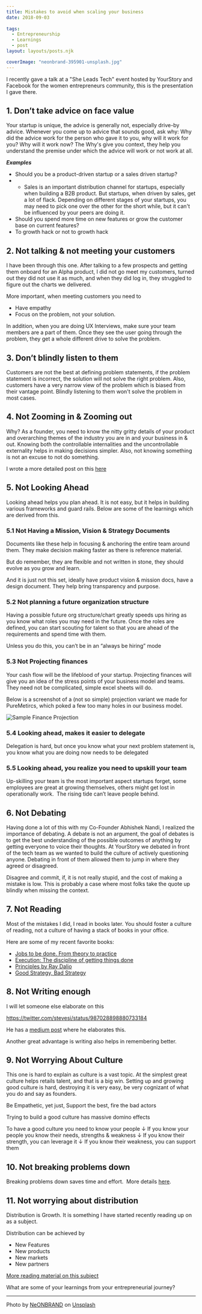 ```yaml
---
title: Mistakes to avoid when scaling your business
date: 2018-09-03
 
tags: 
  - Entrepreneurship 
  - Learnings 
  - post
layout: layouts/posts.njk

coverImage: "neonbrand-395901-unsplash.jpg"
---
```


I recently gave a talk at a "She Leads Tech" event hosted by YourStory and Facebook for the women entrepreneurs community, this is the presentation I gave there.

## 1\. Don’t take advice on face value

Your startup is unique, the advice is generally not, especially drive-by advice. Whenever you come up to advice that sounds good, ask why: Why did the advice work for the person who gave it to you, why will it work for you? Why will it work now? The Why's give you context, they help you understand the premise under which the advice will work or not work at all.

**_Examples_**

- Should you be a product-driven startup or a sales driven startup?
- - Sales is an important distribution channel for startups, especially when building a B2B product. But startups, when driven by sales, get a lot of flack. Depending on different stages of your startups, you may need to pick one over the other for the short while, but it can't be influenced by your peers are doing it.
- Should you spend more time on new features or grow the customer base on current features?
- To growth hack or not to growth hack

## 2\. Not talking & not meeting your customers

I have been through this one. After talking to a few prospects and getting them onboard for an Alpha product, I did not go meet my customers, turned out they did not use it as much, and when they did log in, they struggled to figure out the charts we delivered.

More important, when meeting customers you need to

- Have empathy
- Focus on the problem, not your solution.

In addition, when you are doing UX Interviews, make sure your team members are a part of them. Once they see the user going through the problem, they get a whole different drive to solve the problem.

## 3\. Don’t blindly listen to them

Customers are not the best at defining problem statements, if the problem statement is incorrect, the solution will not solve the right problem. Also, customers have a very narrow view of the problem which is biased from their vantage point. Blindly listening to them won't solve the problem in most cases.

## 4\. Not Zooming in & Zooming out

Why? As a founder, you need to know the nitty gritty details of your product and overarching themes of the industry you are in and your business in & out. Knowing both the controllable internalities and the uncontrollable externality helps in making decisions simpler. Also, not knowing something is not an excuse to not do something.

I wrote a more detailed post on this [here](http://ravivyas.com/2018/07/17/zooming-in-and-zooming-out/)

## 5\. Not Looking Ahead

Looking ahead helps you plan ahead. It is not easy, but it helps in building various frameworks and guard rails. Below are some of the learnings which are derived from this.

### 5.1 Not Having a Mission, Vision & Strategy Documents

Documents like these help in focusing & anchoring the entire team around them. They make decision making faster as there is reference material.

But do remember, they are flexible and not written in stone, they should evolve as you grow and learn.

And it is just not this set, ideally have product vision & mission docs, have a design document. They help bring transparency and purpose.

### 5.2 Not planning a future organization structure

Having a possible future org structure/chart greatly speeds ups hiring as you know what roles you may need in the future. Once the roles are defined, you can start scouting for talent so that you are ahead of the requirements and spend time with them.

Unless you do this, you can’t be in an “always be hiring” mode

### 5.3 Not Projecting finances

Your cash flow will be the lifeblood of your startup. Projecting finances will give you an idea of the stress points of your business model and teams. They need not be complicated, simple excel sheets will do.

Below is a screenshot of a (not so simple) projection variant we made for PureMetircs, which poked a few too many holes in our business model.

![Sample Finance Projection](https://ravivyascom.files.wordpress.com/2018/09/screen-shot-2018-09-03-at-16-37-57-e1535972939338.png?w=2048)

### 5.4 Looking ahead, makes it easier to delegate

Delegation is hard, but once you know what your next problem statement is, you know what you are doing now needs to be delegated

### 5.5 Looking ahead, you realize you need to upskill your team

Up-skilling your team is the most important aspect startups forget, some employees are great at growing themselves, others might get lost in operationally work.  The rising tide can’t leave people behind.

## 6\. Not Debating

Having done a lot of this with my Co-Founder Abhishek Nandi, I realized the importance of debating. A debate is not an argument, the goal of debates is to get the best understanding of the possible outcomes of anything by getting everyone to voice their thoughts. At YourStory we debated in front of the tech team as we wanted to build the culture of actively questioning anyone. Debating in front of them allowed them to jump in where they agreed or disagreed.

Disagree and commit, if, it is not really stupid, and the cost of making a mistake is low. This is probably a case where most folks take the quote up blindly when missing the context.

## 7\. Not Reading

Most of the mistakes I did, I read in books later. You should foster a culture of reading, not a culture of having a stack of books in your office.

Here are some of my recent favorite books:

- [Jobs to be done. From theory to practice](https://www.goodreads.com/book/show/32809558-jobs-to-be-done)
- [Execution: The discipline of getting things done](https://www.goodreads.com/book/show/1635.Execution)
- [Principles by Ray Dalio](https://www.goodreads.com/book/show/12935037-principles)
- [Good Strategy, Bad Strategy](https://www.goodreads.com/book/show/11721966-good-strategy-bad-strategy)

## 8\. Not Writing enough

I will let someone else elaborate on this

https://twitter.com/stevesi/status/987028898880733184

He has a [medium post](https://medium.learningbyshipping.com/writing-is-thinking-an-annotated-twitter-thread-2a75fe07fade) where he elaborates this.

Another great advantage is writing also helps in remembering better.

## 9\. Not Worrying About Culture

This one is hard to explain as culture is a vast topic. At the simplest great culture helps retails talent, and that is a big win. Setting up and growing good culture is hard, destroying it is very easy, be very cognizant of what you do and say as founders.

Be Empathetic, yet just, Support the best, fire the bad actors

Trying to build a good culture has massive domino effects

To have a good culture you need to know your people ↓ If you know your people you know their needs, strengths & weakness ↓ If you know their strength, you can leverage it ↓ If you know their weakness, you can support them

## 10\. Not breaking problems down

Breaking problems down saves time and effort.  More details [here](http://ravivyas.com/2018/08/31/breaking-problems-down/).

## 11\. Not worrying about distribution

Distribution is Growth. It is something I have started recently reading up on as a subject.

Distribution can be achieved by

- New Features
- New products
- New markets
- New partners

[More reading material on this subject](https://pinboard.in/u:ravivyas/t:distribution/) 

What are some of your learnings from your entrepreneurial journey?

* * *

Photo by [NeONBRAND](https://unsplash.com/photos/-Cmz06-0btw?utm_source=unsplash&utm_medium=referral&utm_content=creditCopyText) on [Unsplash](https://unsplash.com/search/photos/mistakes?utm_source=unsplash&utm_medium=referral&utm_content=creditCopyText)
